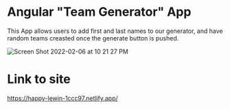# Angular "Team Generator" App

This App allows users to add first and last names to our generator, and have random teams creasted once the generate button is pushed.

![Screen Shot 2022-02-06 at 10 21 27 PM](https://user-images.githubusercontent.com/85590236/152719493-6ec7184f-9012-4824-af68-1e5bb8d061dd.png)

# Link to site
https://happy-lewin-1ccc97.netlify.app/ 
